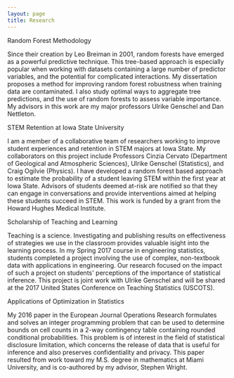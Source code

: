 ```yaml
---
layout: page
title: Research
---
```


Random Forest Methodology

Since their creation by Leo Breiman in 2001, random forests have emerged as a powerful predictive technique. This tree-based approach is especially popular when working with datasets containing a large number of predictor variables, and the potential for complicated interactions. My dissertation proposes a method for improving random forest robustness when training data are contaminated. I also study optimal ways to aggregate tree predictions, and the use of random forests to assess variable importance. My advisors in this work are my major professors Ulrike Genschel and Dan Nettleton.

STEM Retention at Iowa State University

I am a member of a collaborative team of researchers working to improve student experiences and retention in STEM majors at Iowa State. My collaborators on this project include Professors Cinzia Cervato (Department of Geological and Atmospheric Sciences), Ulrike Genschel (Statistics), and Craig Ogilvie (Physics). I have developed a random forest based approach to estimate the probability of a student leaving STEM within the first year at Iowa State. Advisors of students deemed at-risk are notified so that they can engage in conversations and provide interventions aimed at helping these students succeed in STEM. This work is funded by a grant from the Howard Hughes Medical Institute.

Scholarship of Teaching and Learning

Teaching is a science. Investigating and publishing results on effectiveness of strategies we use in the classroom provides valuable isight into the learning process. In my Spring 2017 course in engineering statistics, students completed a project involving the use of complex, non-textbook data with applications in engineering. Our research focused on the impact of such a project on students' perceptions of the importance of statistical inference. This project is joint work with Ulrike Genschel and will be shared at the 2017 United States Conference on Teaching Statistics (USCOTS).

Applications of Optimization in Statistics

My 2016 paper in the European Journal Operations Research formulates and solves an integer programming problem that can be used to determine bounds on cell counts in a 2-way contingency table containing rounded conditional probabilities. This problem is of interest in the field of statistical disclosure limitation, which concerns the release of data that is useful for inference and also preserves confidentiality and privacy. This paper resulted from work toward my M.S. degree in mathematics at Miami University, and is co-authored by my advisor, Stephen Wright. 